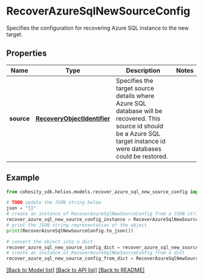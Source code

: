 # RecoverAzureSqlNewSourceConfig

Specifies the configuration for recovering Azure SQL instance to the new target.

## Properties

Name | Type | Description | Notes
------------ | ------------- | ------------- | -------------
**source** | [**RecoveryObjectIdentifier**](RecoveryObjectIdentifier.md) | Specifies the target source details where Azure SQL database will be recovered. This source id should be a Azure SQL target instance id were databases could be restored. | 

## Example

```python
from cohesity_sdk.helios.models.recover_azure_sql_new_source_config import RecoverAzureSqlNewSourceConfig

# TODO update the JSON string below
json = "{}"
# create an instance of RecoverAzureSqlNewSourceConfig from a JSON string
recover_azure_sql_new_source_config_instance = RecoverAzureSqlNewSourceConfig.from_json(json)
# print the JSON string representation of the object
print(RecoverAzureSqlNewSourceConfig.to_json())

# convert the object into a dict
recover_azure_sql_new_source_config_dict = recover_azure_sql_new_source_config_instance.to_dict()
# create an instance of RecoverAzureSqlNewSourceConfig from a dict
recover_azure_sql_new_source_config_from_dict = RecoverAzureSqlNewSourceConfig.from_dict(recover_azure_sql_new_source_config_dict)
```
[[Back to Model list]](../README.md#documentation-for-models) [[Back to API list]](../README.md#documentation-for-api-endpoints) [[Back to README]](../README.md)


